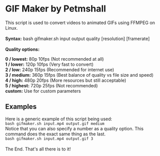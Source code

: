 <h1>GIF Maker by Petmshall</h1>

This script is used to convert videos to animated GIFs using FFMPEG on Linux.
<br/><br/>
<strong>Syntax:</strong>
bash gifmaker.sh input output quality [resolution] [framerate]
<br/><br/>
<strong>Quality options:</strong>
<p>
<b>0 / lowest:</b> 80p 10fps (Not recommended at all)
<br/>
<b>1 / lower:</b> 120p 10fps (Very fast to convert)
<br/>
<b>2 / low:</b> 240p 15fps (Recommended for internet use)
<br/>
<b>3 / medium:</b> 360p 15fps (Best balance of quality vs file size and speed)
<br/>
<b>4 / high:</b> 480p 20fps (More resources but still acceptable)
<br/>
<b>5 / highest:</b> 720p 25fps (Not recommended)
<br/>
<b>custom:</b> Use for custom parameters
</p>
<h2>Examples</h2>
Here is a generic example of this script being used:
<br/>
<code>bash gifmaker.sh input.mp4 output.gif medium</code>
<br/>
Notice that you can also specify a number as a quality option. This command does the exact same thing as the last.
<br/>
<code>bash gifmaker.sh input.mp4 output.gif 3</code>
<br/><br/>
The End. That's all there is to it!
